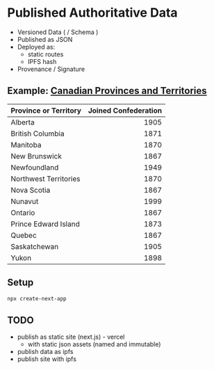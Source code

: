# Published Authoritative Data

- Versioned Data ( / Schema )
- Published as JSON
- Deployed as:
  - static routes
  - IPFS hash
- Provenance / Signature

## Example: [Canadian Provinces and Territories](https://www.thecanadianencyclopedia.ca/en/article/confederation)

| Province or Territory | Joined Confederation |
|---|--:|
| Alberta | 1905 |
| British Columbia | 1871 |
| Manitoba | 1870 |
| New Brunswick | 1867 |
| Newfoundland | 1949 |
| Northwest Territories | 1870 |
| Nova Scotia | 1867 |
| Nunavut | 1999 |
| Ontario | 1867 |
| Prince Edward Island | 1873 |
| Quebec | 1867 |
| Saskatchewan | 1905 |
| Yukon | 1898 |

## Setup

```bash
npx create-next-app
```

## TODO

- publish as static site (next.js) - vercel
  - with static json assets (named and immutable)
- publish data as ipfs
- publish site with ipfs
